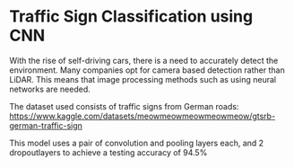 # Traffic Sign Classification using CNN

With the rise of self-driving cars, there is a need to accurately detect the environment. Many companies opt for camera based detection rather than LiDAR. This means that image processing methods such as using neural networks are needed.

The dataset used consists of traffic signs from German roads: https://www.kaggle.com/datasets/meowmeowmeowmeowmeow/gtsrb-german-traffic-sign

This model uses a pair of convolution and pooling layers each, and 2 dropoutlayers to achieve a testing accuracy of 94.5%
